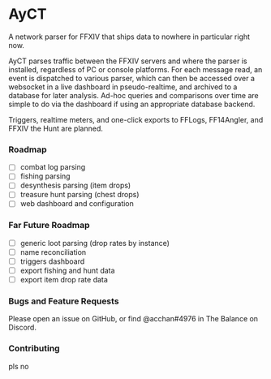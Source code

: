 # AyCT
A network parser for FFXIV that ships data to nowhere in particular right now.

AyCT parses traffic between the FFXIV servers and where the parser is installed,
regardless of PC or console platforms. For each message read, an event is dispatched
to various parser, which can then be accessed over a websocket in a live dashboard in
pseudo-realtime, and archived to a database for later analysis. Ad-hoc queries and
comparisons over time are simple to do via the dashboard if using an appropriate
database backend.

Triggers, realtime meters, and one-click exports to FFLogs, FF14Angler, and
FFXIV the Hunt are planned.

### Roadmap
- [ ] combat log parsing
- [ ] fishing parsing
- [ ] desynthesis parsing (item drops)
- [ ] treasure hunt parsing (chest drops)
- [ ] web dashboard and configuration

### Far Future Roadmap
- [ ] generic loot parsing (drop rates by instance)
- [ ] name reconciliation
- [ ] triggers dashboard
- [ ] export fishing and hunt data
- [ ] export item drop rate data

### Bugs and Feature Requests
Please open an issue on GitHub, or find @acchan#4976 in The Balance on Discord.

### Contributing
pls no
